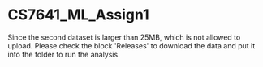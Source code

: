 # CS7641_ML_Assign1


Since the second dataset is larger than 25MB, which is not allowed to upload. Please check the block 'Releases' to download the data and put it into the folder to run the analysis.
